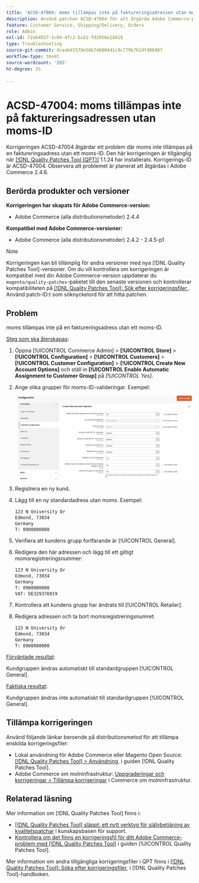 ```yaml
---
title: 'ACSD-47004: moms tillämpas inte på faktureringsadressen utan moms-ID'
description: Använd patchen ACSD-47004 för att åtgärda Adobe Commerce-problemet där moms inte tillämpas på en faktureringsadress utan moms-ID.
feature: Customer Service, Shipping/Delivery, Orders
role: Admin
exl-id: 72a64937-1c04-4fc2-bc61-fd2056e24419
type: Troubleshooting
source-git-commit: 4caabd1578e56b74600441c9c779b7b2dfd06987
workflow-type: tm+mt
source-wordcount: '393'
ht-degree: 1%

---
```


# ACSD-47004: moms tillämpas inte på faktureringsadressen utan moms-ID

Korrigeringen ACSD-47004 åtgärdar ett problem där moms inte tillämpas på en faktureringsadress utan ett moms-ID. Den här korrigeringen är tillgänglig när [[!DNL Quality Patches Tool (QPT)]](https://experienceleague.adobe.com/sv/docs/commerce-operations/tools/quality-patches-tool/quality-patches-tool-to-self-serve-quality-patches) 1.1.24 har installerats. Korrigerings-ID är ACSD-47004. Observera att problemet är planerat att åtgärdas i Adobe Commerce 2.4.6.

## Berörda produkter och versioner

**Korrigeringen har skapats för Adobe Commerce-version:**

* Adobe Commerce (alla distributionsmetoder) 2.4.4

**Kompatibel med Adobe Commerce-versioner:**

* Adobe Commerce (alla distributionsmetoder) 2.4.2 - 2.4.5-p1

>[!NOTE]
>
>Korrigeringen kan bli tillämplig för andra versioner med nya [!DNL Quality Patches Tool]-versioner. Om du vill kontrollera om korrigeringen är kompatibel med din Adobe Commerce-version uppdaterar du `magento/quality-patches`-paketet till den senaste versionen och kontrollerar kompatibiliteten på [[!DNL Quality Patches Tool]: Sök efter korrigeringsfiler &#x200B;](https://experienceleague.adobe.com/tools/commerce-quality-patches/index.html?lang=sv-SE). Använd patch-ID:t som söknyckelord för att hitta patchen.

## Problem

moms tillämpas inte på en faktureringsadress utan ett moms-ID.

<u>Steg som ska återskapas</u>:

1. Öppna [!UICONTROL Commerce Admin] > **[!UICONTROL Store]** > **[!UICONTROL Configuration]** > **[!UICONTROL Customers]** > **[!UICONTROL Customer Configuration]** > **[!UICONTROL Create New Account Options]** och ställ in **[!UICONTROL Enable Automatic Assignment to Customer Group]** på *[!UICONTROL Yes]*.
1. Ange olika grupper för moms-ID-valideringar. Exempel:

   ![Gränssnitt för verifieringsinställningar för moms-ID med konfigurationsalternativ för momsvalidering](/help/assets/tools/vat-id-validations.png)

1. Registrera en ny kund.
1. Lägg till en ny standardadress utan moms. Exempel:

   ```
   123 N University Dr
   Edmond, 73034
   Germany
   T: 0900000000
   ```

1. Verifiera att kundens grupp fortfarande är [!UICONTROL General].
1. Redigera den här adressen och lägg till ett giltigt momsregistreringsnummer:

   ```
   123 N University Dr
   Edmond, 73034
   Germany
   T: 0900000000
   VAT: DE329376919
   ```

1. Kontrollera att kundens grupp har ändrats till [!UICONTROL Retailer].
1. Redigera adressen och ta bort momsregistreringsnumret:

   ```
   123 N University Dr
   Edmond, 73034
   Germany
   T: 0900000000
   ```

<u>Förväntade resultat</u>:

Kundgruppen ändras automatiskt till standardgruppen [!UICONTROL General].

<u>Faktiska resultat</u>:

Kundgruppen ändras inte automatiskt till standardgruppen [!UICONTROL General].

## Tillämpa korrigeringen

Använd följande länkar beroende på distributionsmetod för att tillämpa enskilda korrigeringsfiler:

* Lokal användning för Adobe Commerce eller Magento Open Source: [[!DNL Quality Patches Tool] > Användning &#x200B;](/help/tools/quality-patches-tool/usage.md) i guiden [!DNL Quality Patches Tool].
* Adobe Commerce om molninfrastruktur: [Uppgraderingar och korrigeringar > Tillämpa korrigeringar](https://experienceleague.adobe.com/docs/commerce-cloud-service/user-guide/develop/upgrade/apply-patches.html?lang=sv-SE) i Commerce om molninfrastruktur.

## Relaterad läsning

Mer information om [!DNL Quality Patches Tool] finns i:

* [[!DNL Quality Patches Tool] släppt: ett nytt verktyg för självbetjäning av kvalitetspatchar](https://experienceleague.adobe.com/sv/docs/commerce-operations/tools/quality-patches-tool/quality-patches-tool-to-self-serve-quality-patches) i kunskapsbasen för support.
* [Kontrollera om det finns en korrigeringsfil för ditt Adobe Commerce-problem med  [!DNL Quality Patches Tool]](/help/tools/quality-patches-tool/patches-available-in-qpt/check-patch-for-magento-issue-with-magento-quality-patches.md) i guiden [!UICONTROL Quality Patches Tool].


Mer information om andra tillgängliga korrigeringsfiler i QPT finns i [[!DNL Quality Patches Tool]: Söka efter korrigeringsfiler &#x200B;](https://experienceleague.adobe.com/tools/commerce-quality-patches/index.html?lang=sv-SE) i [!DNL Quality Patches Tool]-handboken.
